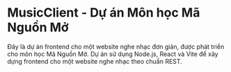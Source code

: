 # MusicClient - Dự án Môn học Mã Nguồn Mở

Đây là dự án frontend cho một website nghe nhạc đơn giản, được phát triển cho môn học Mã Nguồn Mở. Dự án sử dụng Node.js, React và Vite để xây dựng frontend cho một website nghe nhạc theo chuẩn REST.

